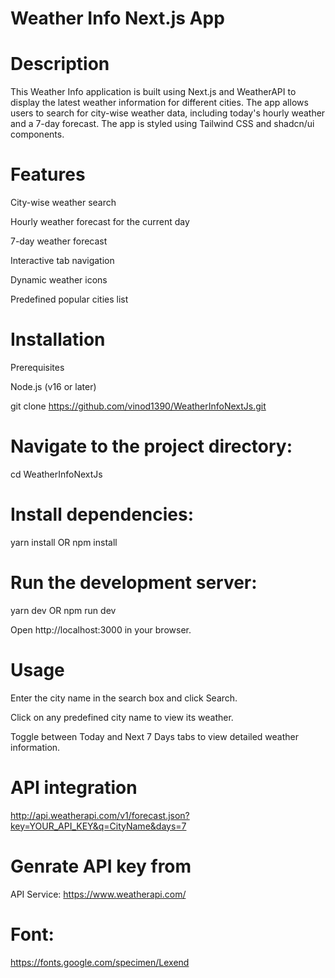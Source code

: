 # Weather Info Next.js App

# Description

This Weather Info application is built using Next.js and WeatherAPI to display the latest weather information for different cities. The app allows users to search for city-wise weather data, including today's hourly weather and a 7-day forecast. The app is styled using Tailwind CSS and shadcn/ui components.

# Features  

City-wise weather search

Hourly weather forecast for the current day

7-day weather forecast

Interactive tab navigation

Dynamic weather icons

Predefined popular cities list

# Installation

Prerequisites

Node.js (v16 or later)



git clone https://github.com/vinod1390/WeatherInfoNextJs.git

# Navigate to the project directory:
cd WeatherInfoNextJs

# Install dependencies:
yarn install
OR
npm install

# Run the development server:

yarn dev
OR
npm run dev

Open http://localhost:3000 in your browser.

# Usage

Enter the city name in the search box and click Search.

Click on any predefined city name to view its weather.

Toggle between Today and Next 7 Days tabs to view detailed weather information.

# API integration

http://api.weatherapi.com/v1/forecast.json?key=YOUR_API_KEY&q=CityName&days=7

# Genrate API key from 
API Service:
https://www.weatherapi.com/


# Font:
https://fonts.google.com/specimen/Lexend




